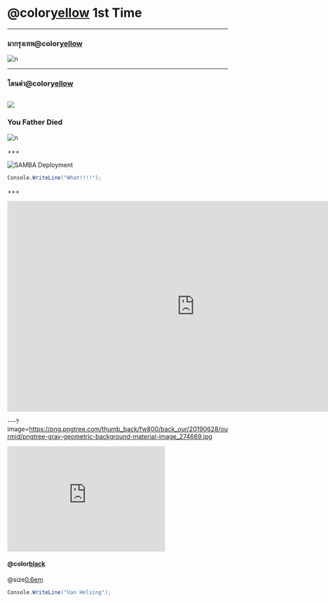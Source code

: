 # @color[yellow](BKK) 1st Time #
---
### มากรุงเทพ@color[yellow](ครั้งแรก)

![n](https://sv1.picz.in.th/images/2019/12/03/itVhil.md.png)



---
### โดนด่า@color[yellow](ครั้งเเรก)
![](https://sv1.picz.in.th/images/2019/12/03/itXDbV.png)
---

### You Father Died
![n](https://sv1.picz.in.th/images/2019/12/03/itVlXf.md.png)

+++

![SAMBA Deployment](https://f.ptcdn.info/683/004/000/1367335060-1362392742-o.gif)

```c# 
Console.WriteLine("What!!!!");
```

+++
<iframe width="853" height="480" src="https://www.youtube.com/embed/ve0WYVb-4po" frameborder="0" allow="accelerometer; autoplay; encrypted-media; gyroscope; picture-in-picture" allowfullscreen></iframe> 

---?image=https://png.pngtree.com/thumb_back/fw800/back_our/20190628/ourmid/pngtree-gray-geometric-background-material-image_274669.jpg

<iframe width="360" height="240" src="https://www.youtube.com/embed/WfSqZVGCCyw" frameborder="0" allow="accelerometer; autoplay; encrypted-media; gyroscope; picture-in-picture" allowfullscreen></iframe>


#### @color[black](เนื้อเรื่อง)
 @size[0.6em](@color[black](วันหนึ่งได้มี่คู่ชายหญิงเดินเข้าไปในปราสาทเพื่อล่าแวมไพร์แต่แวมไพร์ก็ไม่ได้โง่จนให้พวกนักล่าล่าได้ง่ายๆเลยทำการโจมตีพวกนักล่าจนใกล้ชนะแต่พวกนักล่ามีสกิลพระเอกนางเอกเลยสามารถเอาชนะแวมไพร์ได้))
```c#
Console.WriteLine("Van Helsing");
```
